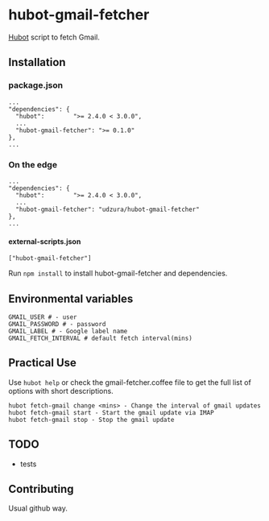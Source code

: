hubot-gmail-fetcher
==============================

[Hubot](http://hubot.github.com/) script to fetch Gmail.

## Installation

### package.json

    ...
    "dependencies": {
      "hubot":        ">= 2.4.0 < 3.0.0",
      ...
      "hubot-gmail-fetcher": ">= 0.1.0"
    },
    ...

### On the edge

    ...
    "dependencies": {
      "hubot":        ">= 2.4.0 < 3.0.0",
      ...
      "hubot-gmail-fetcher": "udzura/hubot-gmail-fetcher"
    },
    ...

#### external-scripts.json

    ["hubot-gmail-fetcher"]

Run `npm install` to install hubot-gmail-fetcher and dependencies.


## Environmental variables

```
GMAIL_USER # - user
GMAIL_PASSWORD # - password
GMAIL_LABEL # - Google label name
GMAIL_FETCH_INTERVAL # default fetch interval(mins)
```

## Practical Use

Use `hubot help` or check the gmail-fetcher.coffee file to get the full list of options with short descriptions. 

```
hubot fetch-gmail change <mins> - Change the interval of gmail updates
hubot fetch-gmail start - Start the gmail update via IMAP
hubot fetch-gmail stop - Stop the gmail update
```

## TODO

* tests

## Contributing

Usual github way.
